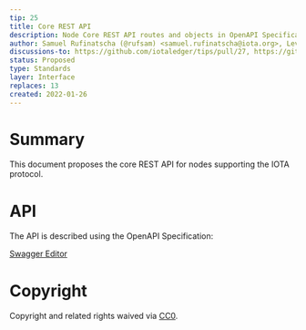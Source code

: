 ```yaml
---
tip: 25
title: Core REST API
description: Node Core REST API routes and objects in OpenAPI Specification
author: Samuel Rufinatscha (@rufsam) <samuel.rufinatscha@iota.org>, Levente Pap (@lzpap) <levente.pap@iota.org>
discussions-to: https://github.com/iotaledger/tips/pull/27, https://github.com/iotaledger/tips/discussions/53, https://github.com/iotaledger/tips/pull/57
status: Proposed
type: Standards
layer: Interface
replaces: 13
created: 2022-01-26
---
```


# Summary

This document proposes the core REST API for nodes supporting the IOTA protocol.

# API

The API is described using the OpenAPI Specification:

[Swagger Editor](https://editor.swagger.io/?url=https://raw.githubusercontent.com/iotaledger/tips/main/tips/TIP-0025/core-rest-api.yaml)

# Copyright

Copyright and related rights waived via [CC0](https://creativecommons.org/publicdomain/zero/1.0/).
